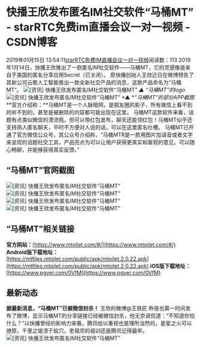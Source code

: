 # 快播王欣发布匿名IM社交软件“马桶MT” - starRTC免费im直播会议一对一视频 - CSDN博客
2019年01月15日 13:54:11[starRTC免费IM直播会议一对一视频](https://me.csdn.net/elesos)阅读数：113
2019年1月14日，快播王欣推出了一款匿名IM社交软件——马桶MT，它的灵感像是来自于美国的匿名分享应用Secret（已关闭）。
原快播创始人王欣近日在微博预告了其新公司云歌人工智能推出一款全新社交产品的消息，这款产品命名为“马桶MT”。
![[资讯] 快播王欣发布匿名IM社交软件“马桶MT”](http://www.52im.net/data/attachment/portal/201901/15/105919ym5f0wt08dmw4t4f.png)
*▲ “马桶MT”的logo*
![[资讯] 快播王欣发布匿名IM社交软件“马桶MT”](http://www.52im.net/data/attachment/portal/201901/15/110816zqdymqcdddfwd99g.jpg)
*▲ **“马桶MT”的部分APP截图*
**官方介绍称：**马桶MT是一个人脉暗网，是朋友圈的影子，所有微信上看不到的听不到的，甚至是被删除的内容都可能出现在这里。
马桶MT这款软件来看，话题有点类似微信的漂流瓶，但可以带红包发布，聊天还能领红包！马桶MT似乎还支持熟人匿名聊天，平时不方便对人说的话，可以在这里匿名吐槽。
马桶MT已开通了官方微信公众号，其公众号介绍称，“马桶MTR是一款用图片加语音或者文字来呈现的话题社交工具，产品亮点为可以让用户获得更真实和客观的意见，可以随心畅聊，并能够获得真实反馈。”
## “马桶MT”官网截图
![[资讯] 快播王欣发布匿名IM社交软件“马桶MT”](http://www.52im.net/data/attachment/portal/201901/15/110113cait35a8uu5z9073.jpg)
![[资讯] 快播王欣发布匿名IM社交软件“马桶MT”](http://www.52im.net/data/attachment/portal/201901/15/110114agpfppuiriz7mfuf.jpg)
![[资讯] 快播王欣发布匿名IM社交软件“马桶MT”](http://www.52im.net/data/attachment/portal/201901/15/110115ju4pput080kto1pt.jpg)
![[资讯] 快播王欣发布匿名IM社交软件“马桶MT”](http://www.52im.net/data/attachment/portal/201901/15/110115jcec6zimqmknvycr.jpg)
## “马桶MT”相关链接
**官方网站：**[https://www.mtoilet.com/#/](https://www.mtoilet.com/#/)
**Android版下载地址：**[https://mtfiles.mtoilet.com/public/apk/mtoilet.2.0.22.apk](https://mtfiles.mtoilet.com/public/apk/mtoilet.2.0.22.apk)
**iOS版下载地址：**[https://www.pgyer.com/0VfM](https://www.pgyer.com/0VfM)
## 最新动态
**据最新消息，“马桶MT”已被微信封杀！**
王欣的微博@王铁匠 昨夜也第一时间发布了微博，显示马桶MT的分享链接已经被微信封杀，他无奈调侃道：“不知道你怕什么？”以快播曾经的影响力来看，腾讯给以重视也是理所当然的，星星之火可以燎原，千里之堤溃于蚁穴，老祖宗的祖训还是腾讯记得最牢。
![[资讯] 快播王欣发布匿名IM社交软件“马桶MT”](http://www.52im.net/data/attachment/portal/201901/15/111058t0vr8mv2v8r0ma6h.jpg)
